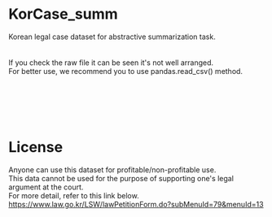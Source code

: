 # KorCase_summ
Korean legal case dataset for abstractive summarization task.
<br/>
<br/>
<br/>
If you check the raw file it can be seen it's not well arranged. <br/>
For better use, we recommend you to use pandas.read_csv() method. <br/>
<br/>
<br/>
<br/>
<br/>
<br/>
# License
Anyone can use this dataset for profitable/non-profitable use. <br/>
This data cannot be used for the purpose of supporting one's legal argument at the court. <br/>
For more detail, refer to this link below. <br/>
https://www.law.go.kr/LSW/lawPetitionForm.do?subMenuId=79&menuId=13
